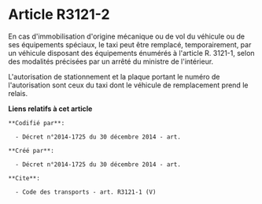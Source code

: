 # Article R3121-2

En cas d'immobilisation d'origine mécanique ou de vol du véhicule ou de ses équipements spéciaux, le taxi peut être remplacé,
temporairement, par un véhicule disposant des équipements énumérés à l'article R. 3121-1, selon des modalités précisées par
un arrêté du ministre de l'intérieur. 

L'autorisation de stationnement et la plaque portant le numéro de l'autorisation sont ceux du taxi dont le véhicule de
remplacement prend le relais.

**Liens relatifs à cet article**

	**Codifié par**:

	  - Décret n°2014-1725 du 30 décembre 2014 - art.

	**Créé par**:

	  - Décret n°2014-1725 du 30 décembre 2014 - art.

	**Cite**:

	  - Code des transports - art. R3121-1 (V)
